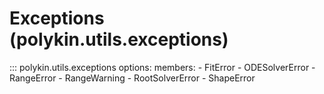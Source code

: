 # Exceptions (polykin.utils.exceptions)

::: polykin.utils.exceptions
    options:
        members:
            - FitError
            - ODESolverError
            - RangeError
            - RangeWarning
            - RootSolverError
            - ShapeError

